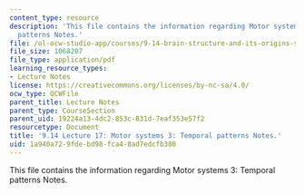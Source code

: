 ```yaml
---
content_type: resource
description: 'This file contains the information regarding Motor systems 3: Temporal
  patterns Notes.'
file: /ol-ocw-studio-app/courses/9-14-brain-structure-and-its-origins-spring-2014/1a940a729fdebd98fca48ad7edcfb380_MIT9_14S14_Lecture17.pdf
file_size: 1068207
file_type: application/pdf
learning_resource_types:
- Lecture Notes
license: https://creativecommons.org/licenses/by-nc-sa/4.0/
ocw_type: OCWFile
parent_title: Lecture Notes
parent_type: CourseSection
parent_uid: 19224a13-4dc2-853c-831d-7eaf353e57f2
resourcetype: Document
title: '9.14 Lecture 17: Motor systems 3: Temporal patterns Notes.'
uid: 1a940a72-9fde-bd98-fca4-8ad7edcfb380
---
```

This file contains the information regarding Motor systems 3: Temporal patterns Notes.
